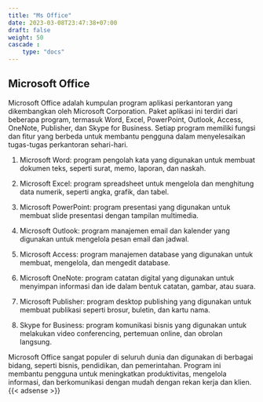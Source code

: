```yaml
---
title: "Ms Office"
date: 2023-03-08T23:47:38+07:00
draft: false
weight: 50
cascade :
    type: "docs"
---
```


## Microsoft Office

Microsoft Office adalah kumpulan program aplikasi perkantoran yang dikembangkan oleh Microsoft Corporation. Paket aplikasi ini terdiri dari beberapa program, termasuk Word, Excel, PowerPoint, Outlook, Access, OneNote, Publisher, dan Skype for Business. Setiap program memiliki fungsi dan fitur yang berbeda untuk membantu pengguna dalam menyelesaikan tugas-tugas perkantoran sehari-hari.

1. Microsoft Word: program pengolah kata yang digunakan untuk membuat dokumen teks, seperti surat, memo, laporan, dan naskah.

2. Microsoft Excel: program spreadsheet untuk mengelola dan menghitung data numerik, seperti angka, grafik, dan tabel.

3. Microsoft PowerPoint: program presentasi yang digunakan untuk membuat slide presentasi dengan tampilan multimedia.

4. Microsoft Outlook: program manajemen email dan kalender yang digunakan untuk mengelola pesan email dan jadwal.

5. Microsoft Access: program manajemen database yang digunakan untuk membuat, mengelola, dan mengedit database.

6. Microsoft OneNote: program catatan digital yang digunakan untuk menyimpan informasi dan ide dalam bentuk catatan, gambar, atau suara.

7. Microsoft Publisher: program desktop publishing yang digunakan untuk membuat publikasi seperti brosur, buletin, dan kartu nama.

8. Skype for Business: program komunikasi bisnis yang digunakan untuk melakukan video conferencing, pertemuan online, dan obrolan langsung.

Microsoft Office sangat populer di seluruh dunia dan digunakan di berbagai bidang, seperti bisnis, pendidikan, dan pemerintahan. Program ini membantu pengguna untuk meningkatkan produktivitas, mengelola informasi, dan berkomunikasi dengan mudah dengan rekan kerja dan klien.
{{< adsense >}}
